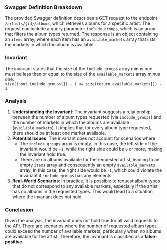 ### Swagger Definition Breakdown
The provided Swagger definition describes a GET request to the endpoint `/artists/{id}/albums`, which retrieves albums for a specific artist. The request can include a query parameter `include_groups`, which is an array that filters the album types returned. The response is an object containing an `items` array, where each item has an `available_markets` array that lists the markets in which the album is available.

### Invariant
The invariant states that the size of the `include_groups` array minus one must be less than or equal to the size of the `available_markets` array minus one:  
`size(input.include_groups[]) - 1 <= size(return.available_markets[]) - 1`

### Analysis
1. **Understanding the Invariant**: The invariant suggests a relationship between the number of album types requested (via `include_groups`) and the number of markets in which the albums are available (`available_markets`). It implies that for every album type requested, there should be at least one market available.
2. **Potential Issues**: The invariant does not account for scenarios where:
   - The `include_groups` array is empty. In this case, the left side of the invariant would be `-1`, while the right side could be `0` or more, making the invariant hold true.
   - There are no albums available for the requested artist, leading to an empty `items` array and consequently an empty `available_markets` array. In this case, the right side would be `-1`, which could violate the invariant if `include_groups` has any elements.
3. **Real-World Scenarios**: In practice, it is possible to request album types that do not correspond to any available markets, especially if the artist has no albums in the requested types. This would lead to a situation where the invariant does not hold.

### Conclusion
Given the analysis, the invariant does not hold true for all valid requests to the API. There are scenarios where the number of requested album types could exceed the number of available markets, particularly when no albums are available for the artist. Therefore, the invariant is classified as a **false-positive**.
